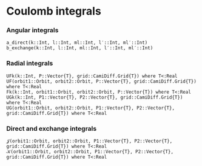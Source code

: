 # Coulomb integrals

### Angular integrals

```@docs
a_direct(k::Int, l::Int, ml::Int, l′::Int, ml′::Int)
b_exchange(k::Int, l::Int, ml::Int, l′::Int, ml′::Int)
```
### Radial integrals

```@docs
UFk(k::Int, P::Vector{T}, grid::CamiDiff.Grid{T}) where T<:Real
UF(orbit1::Orbit, orbit2::Orbit, P::Vector{T}, grid::CamiDiff.Grid{T}) where T<:Real
Fk(k::Int, orbit1::Orbit, orbit2::Orbit, P::Vector{T}) where T<:Real
UGk(k::Int, P1::Vector{T}, P2::Vector{T}, grid::CamiDiff.Grid{T}) where T<:Real
UG(orbit1::Orbit, orbit2::Orbit, P1::Vector{T}, P2::Vector{T}, grid::CamiDiff.Grid{T}) where T<:Real
```

### Direct and exchange integrals

```@docs
𝒥(orbit1::Orbit, orbit2::Orbit, P1::Vector{T}, P2::Vector{T}, grid::CamiDiff.Grid{T}) where T<:Real
𝒦(orbit1::Orbit, orbit2::Orbit, P1::Vector{T}, P2::Vector{T}, grid::CamiDiff.Grid{T}) where T<:Real
```